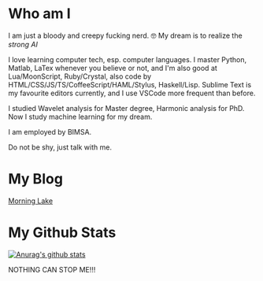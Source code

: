 # Who am I
I am just a bloody and creepy fucking nerd. 🤓
My dream is to realize the *strong AI*

I love learning computer tech, esp. computer languages.
I master Python, Matlab, LaTex whenever you believe or not, and I'm also good at Lua/MoonScript, Ruby/Crystal, also code by HTML/CSS/JS/TS/CoffeeScript/HAML/Stylus, Haskell/Lisp.
Sublime Text is my favourite editors currently, and I use VSCode more frequent than before.

I studied Wavelet analysis for Master degree, Harmonic analysis for PhD. Now I study machine learning for my dream.

I am employed by BIMSA.

Do not be shy, just talk with me.

# My Blog
[Morning Lake](http://williamzjc.gitee.io/morninglake/)

# My Github Stats
[![Anurag's github stats](https://github-readme-stats.vercel.app/api?username=freakwill&count_private=true)](https://github.com/anuraghazra/github-readme-stats)

NOTHING CAN STOP ME!!!
